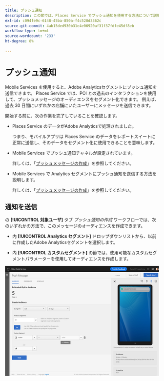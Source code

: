 ```yaml
---
title: プッシュ通知
description: この節では、Places Service でプッシュ通知を使用する方法について説明します。
exl-id: c094fe9c-6148-45ba-850a-f4c520d3362c
source-git-commit: 4ab15ded930b31e4e06920af31f37fdfe45df8eb
workflow-type: tm+mt
source-wordcount: '233'
ht-degree: 8%

---
```


# プッシュ通知

Mobile Services を使用すると、Adobe Analyticsセグメントにプッシュ通知を送信できます。 Places Service では、POI との過去のインタラクションを使用して、プッシュメッセージのオーディエンスをセグメント化できます。 例えば、過去 30 日間にいずれかの店舗にいたユーザーにメッセージを送信できます。

開始する前に、次の作業を完了していることを確認します。

* Places Service のデータがAdobe Analyticsで処理されました。

   つまり、モバイルアプリは Places Service のデータをレポートスイートに正常に送信し、そのデータをセグメント化に使用できることを意味します。

* Mobile Services でプッシュ通知チャネルが設定されています。

   詳しくは、「[プッシュメッセージの作成](https://docs.adobe.com/content/help/en/mobile-services/using/manage-app-settings-ug/configuring-app/prerequisites-push-messaging.html)」を参照してください。

* Mobile Services で Analytics セグメントにプッシュ通知を送信する方法を説明します。

   詳しくは、「[プッシュメッセージの作成](https://docs.adobe.com/content/help/en/mobile-services/using/messaging-ug/push-messages/t-create-push-message.html)」を参照してください。

## 通知を送信

の **[!UICONTROL 対象ユーザ]** タブ *プッシュ通知の作成* ワークフローでは、次のいずれかの方法で、このメッセージのオーディエンスを作成できます。

* 内 **[!UICONTROL Analytics セグメント]** ドロップダウンリストから、以前に作成したAdobe Analyticsセグメントを選択します。

* 内 **[!UICONTROL カスタムセグメント]** の節では、使用可能なカスタムセグメントパラメーターを使用してオーディエンスを作成します。

![プッシュメッセージの設定](/help/assets/push-set-up.png)
